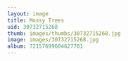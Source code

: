 ```yaml
---
layout: image
title: Mossy Trees
uid: 30732715268
thumb: images/thumbs/30732715268.jpg
image: images/30732715268.jpg
album: 72157699604627701
---
```


